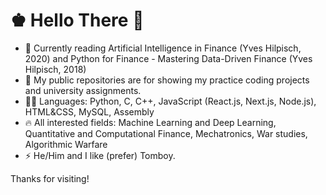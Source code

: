 # ♚ Hello There 👋

- 📖 Currently reading Artificial Intelligence in Finance (Yves Hilpisch, 2020) and Python for Finance - Mastering Data-Driven Finance (Yves Hilpisch, 2018)
- 📁 My public repositories are for showing my practice coding projects and university assignments.
- 👨‍💻 Languages: Python, C, C++, JavaScript (React.js, Next.js, Node.js), HTML&CSS, MySQL, Assembly
- 🔥 All interested fields: Machine Learning and Deep Learning, Quantitative and Computational Finance, Mechatronics, War studies, Algorithmic Warfare
- ⚡ He/Him and I like (prefer) Tomboy.
 
Thanks for visiting!

<!--
**AlienX77-cmd/AlienX77-cmd** is a ✨ _special_ ✨ repository because its `README.md` (this file) appears on your GitHub profile.

Here are some ideas to get you started:

- 🔭 I’m currently working on ...
- 🌱 I’m currently learning ...
- 👯 I’m looking to collaborate on ...
- 🤔 I’m looking for help with ...
- 💬 Ask me about ...
- 📫 How to reach me: ...
- 😄 Pronouns: ...
- ⚡ Fun fact: ...
-->
